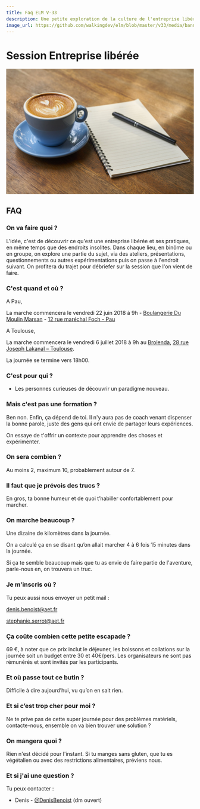 ```yaml
---
title: Faq ELM V-33
description: Une petite exploration de la culture de l'entreprise libérée sur Pau et Toulouse.
image_url: https://github.com/walkingdev/elm/blob/master/v33/media/banner-elm.jpg?raw=true
---
```

   
# Session Entreprise libérée

![Etape](media/coffee.jpg "Etape")

## FAQ

### On va faire quoi ?

L'idée, c'est de découvrir ce qu'est une entreprise libérée et ses pratiques, en même temps que des endroits insolites.
Dans chaque lieu, en binôme ou en groupe, on explore une partie du sujet, via des ateliers, présentations, questionnements ou autres expérimentations puis on passe à l'endroit suivant.
On profitera du trajet pour débriefer sur la session que l'on vient de faire.

### C'est quand et où ?

A Pau, 

La marche commencera le vendredi 22 juin 2018 à 9h - [Boulangerie Du Moulin Marsan](https://www.facebook.com/BoulangerieMoulinMarsan/) - [12 rue maréchal Foch - Pau](https://wego.here.com/directions/mix//Boulangerie-Du-Moulin-Marsan,-12-rue-mar%C3%A9chal-Foch,-64000-Pau:e-eyJuYW1lIjoiQm91bGFuZ2VyaWUgRHUgTW91bGluIE1hcnNhbiIsImFkZHJlc3MiOiIxMiBydWUgbWFyXHUwMGU5Y2hhbCBGb2NoLCBQYXUiLCJsYXRpdHVkZSI6NDMuMjk2NzUsImxvbmdpdHVkZSI6LTAuMzY3MjgsInByb3ZpZGVyTmFtZSI6ImZhY2Vib29rIiwicHJvdmlkZXJJZCI6MTY3MzI1OTE2OTY2NjU3OH0=?map=43.29675,-0.36728,15,normal&fb_locale=fr_FR)

A Toulouse, 

La marche commencera le vendredi 6 juillet 2018  à 9h au 
[Brolenda](https://www.facebook.com/Brolenda-coffee-shop-1240351455993553/), [28 rue Joseph Lakanal – Toulouse](http://www.openstreetmap.org/node/2465994189).

La journée se termine vers 18h00.

### C'est pour qui ?

- Les personnes curieuses de découvrir un paradigme nouveau.

### Mais c'est pas une formation ?

Ben non. Enfin, ça dépend de toi. Il n'y aura pas de coach venant dispenser la bonne parole, juste des gens qui ont envie de partager leurs expériences.

On essaye de t'offrir un contexte pour apprendre des choses et expérimenter.

### On sera combien ?

Au moins 2, maximum 10, probablement autour de 7. 

### Il faut que je prévois des trucs ?

En gros, ta bonne humeur et de quoi t’habiller confortablement pour marcher.


### On marche beaucoup ?

Une dizaine de kilomètres dans la journée.

On a calculé ça en se disant qu’on allait marcher 4 à 6 fois 15 minutes dans la journée.

Si ça te semble beaucoup mais que tu as envie de faire partie de l'aventure, parle-nous en, on trouvera un truc.

### Je m'inscris où ?

Tu peux aussi nous envoyer un petit mail :

[denis.benoist@aet.fr](mailto:denis.benoist@aet.fr)

[stephanie.serrot@aet.fr](mailto:stephanie.serrot@aet.fr)

### Ça coûte combien cette petite escapade ?

69 €, à noter que ce prix inclut le déjeuner, les boissons et collations sur la journée soit un budget entre 30 et 40€/pers. 
Les organisateurs ne sont pas rémunérés et sont invités par les participants. 

### Et où passe tout ce butin ?

Difficile à dire aujourd’hui, vu qu’on en sait rien.

### Et si c’est trop cher pour moi ?

Ne te prive pas de cette super journée pour des problèmes matériels, contacte-nous, ensemble on va bien trouver une solution ?

### On mangera quoi ?

Rien n'est décidé pour l'instant. Si tu manges sans gluten, que tu es végétalien ou avec des restrictions alimentaires, préviens nous.

### Et si j'ai une question ?

Tu peux contacter :
- Denis - [@DenisBenoist](http://twitter.com/DenisBenoist) (dm ouvert)

